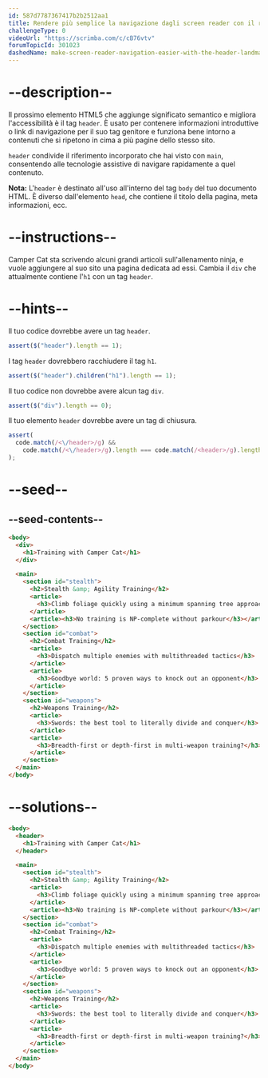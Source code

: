 ```yaml
---
id: 587d7787367417b2b2512aa1
title: Rendere più semplice la navigazione dagli screen reader con il riferimento all'header
challengeType: 0
videoUrl: "https://scrimba.com/c/cB76vtv"
forumTopicId: 301023
dashedName: make-screen-reader-navigation-easier-with-the-header-landmark
---
```


# --description--

Il prossimo elemento HTML5 che aggiunge significato semantico e migliora l'accessibilità è il tag `header`. È usato per contenere informazioni introduttive o link di navigazione per il suo tag genitore e funziona bene intorno a contenuti che si ripetono in cima a più pagine dello stesso sito.

`header` condivide il riferimento incorporato che hai visto con `main`, consentendo alle tecnologie assistive di navigare rapidamente a quel contenuto.

**Nota:** L'`header` è destinato all'uso all'interno del tag `body` del tuo documento HTML. È diverso dall'elemento `head`, che contiene il titolo della pagina, meta informazioni, ecc.

# --instructions--

Camper Cat sta scrivendo alcuni grandi articoli sull'allenamento ninja, e vuole aggiungere al suo sito una pagina dedicata ad essi. Cambia il `div` che attualmente contiene l'`h1` con un tag `header`.

# --hints--

Il tuo codice dovrebbe avere un tag `header`.

```js
assert($("header").length == 1);
```

I tag `header` dovrebbero racchiudere il tag `h1`.

```js
assert($("header").children("h1").length == 1);
```

Il tuo codice non dovrebbe avere alcun tag `div`.

```js
assert($("div").length == 0);
```

Il tuo elemento `header` dovrebbe avere un tag di chiusura.

```js
assert(
  code.match(/<\/header>/g) &&
    code.match(/<\/header>/g).length === code.match(/<header>/g).length
);
```

# --seed--

## --seed-contents--

```html
<body>
  <div>
    <h1>Training with Camper Cat</h1>
  </div>

  <main>
    <section id="stealth">
      <h2>Stealth &amp; Agility Training</h2>
      <article>
        <h3>Climb foliage quickly using a minimum spanning tree approach</h3>
      </article>
      <article><h3>No training is NP-complete without parkour</h3></article>
    </section>
    <section id="combat">
      <h2>Combat Training</h2>
      <article>
        <h3>Dispatch multiple enemies with multithreaded tactics</h3>
      </article>
      <article>
        <h3>Goodbye world: 5 proven ways to knock out an opponent</h3>
      </article>
    </section>
    <section id="weapons">
      <h2>Weapons Training</h2>
      <article>
        <h3>Swords: the best tool to literally divide and conquer</h3>
      </article>
      <article>
        <h3>Breadth-first or depth-first in multi-weapon training?</h3>
      </article>
    </section>
  </main>
</body>
```

# --solutions--

```html
<body>
  <header>
    <h1>Training with Camper Cat</h1>
  </header>

  <main>
    <section id="stealth">
      <h2>Stealth &amp; Agility Training</h2>
      <article>
        <h3>Climb foliage quickly using a minimum spanning tree approach</h3>
      </article>
      <article><h3>No training is NP-complete without parkour</h3></article>
    </section>
    <section id="combat">
      <h2>Combat Training</h2>
      <article>
        <h3>Dispatch multiple enemies with multithreaded tactics</h3>
      </article>
      <article>
        <h3>Goodbye world: 5 proven ways to knock out an opponent</h3>
      </article>
    </section>
    <section id="weapons">
      <h2>Weapons Training</h2>
      <article>
        <h3>Swords: the best tool to literally divide and conquer</h3>
      </article>
      <article>
        <h3>Breadth-first or depth-first in multi-weapon training?</h3>
      </article>
    </section>
  </main>
</body>
```
